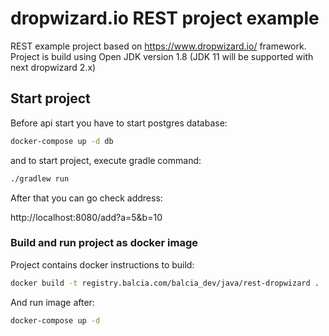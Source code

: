 # dropwizard.io REST project example

REST example project based on https://www.dropwizard.io/ framework.
Project is build using Open JDK version 1.8
(JDK 11 will be supported with next dropwizard 2.x)

## Start project

Before api start you have to start postgres database:

```bash
docker-compose up -d db
```

and to start project, execute gradle command:

```bash
./gradlew run
```

After that you can go check address:

http://localhost:8080/add?a=5&b=10

### Build and run project as docker image

Project contains docker instructions to build:

```bash
docker build -t registry.balcia.com/balcia_dev/java/rest-dropwizard .
```

And run image after:

```bash
docker-compose up -d
```
